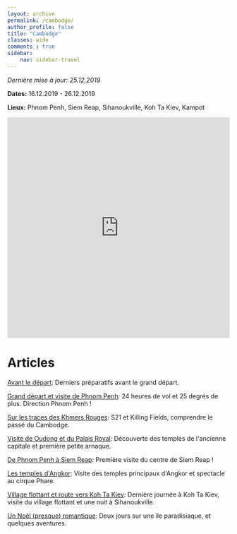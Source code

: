 ```yaml
---
layout: archive
permalink: /cambodge/
author_profile: false
title: "Cambodge"
classes: wide
comments : true
sidebar:
    nav: sidebar-travel
---
```


*Dernière mise à jour: 25.12.2019*

**Dates:** 16.12.2019 - 26.12.2019

**Lieux:** Phnom Penh, Siem Reap, Sihanoukville, Koh Ta Kiev, Kampot

<iframe src="https://www.google.com/maps/d/embed?mid=1ZMvTHjzBqcFvWcVU5IMo1c86jjo-qSs7" width="100%" height="500" frameBorder="0"></iframe>

<br>

# Articles

[Avant le départ](https://maelfabien.github.io/cambodge_0/): Derniers préparatifs avant le grand départ.

[Grand départ et visite de Phnom Penh](https://maelfabien.github.io/cambodge_1/): 24 heures de vol et 25 degrés de plus. Direction Phnom Penh !

[Sur les traces des Khmers Rouges](https://maelfabien.github.io/cambodge_2/): S21 et Killing Fields, comprendre le passé du Cambodge.

[Visite de Oudong et du Palais Royal](https://maelfabien.github.io/cambodge_3/): Découverte des temples de l'ancienne capitale et première petite arnaque.

[De Phnom Penh à Siem Reap](https://maelfabien.github.io/cambodge_4/): Première visite du centre de Siem Reap !

[Les temples d'Angkor](https://maelfabien.github.io/cambodge_5/): Visite des temples principaux d'Angkor et spectacle au cirque Phare.

[Village flottant et route vers Koh Ta Kiev](https://maelfabien.github.io/cambodge_6/): Dernière journée à Koh Ta Kiev, visite du village flottant et une nuit à Sihanoukville.

[Un Noël (presque) romantique](https://maelfabien.github.io/cambodge_7/): Deux jours sur une île paradisiaque, et quelques aventures.